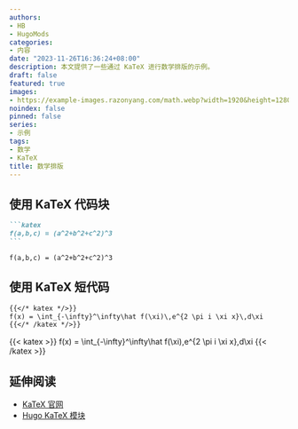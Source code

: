 ```yaml
---
authors:
- HB
- HugoMods
categories:
- 内容
date: "2023-11-26T16:36:24+08:00"
description: 本文提供了一些通过 KaTeX 进行数学排版的示例。
draft: false
featured: true
images:
- https://example-images.razonyang.com/math.webp?width=1920&height=1280
noindex: false
pinned: false
series:
- 示例
tags:
- 数学
- KaTeX
title: 数学排版
---
```


## 使用 KaTeX 代码块

````markdown
```katex
f(a,b,c) = (a^2+b^2+c^2)^3
```
````

```katex
f(a,b,c) = (a^2+b^2+c^2)^3
```

## 使用 KaTeX 短代码

```markdown
{{</* katex */>}}
f(x) = \int_{-\infty}^\infty\hat f(\xi)\,e^{2 \pi i \xi x}\,d\xi
{{</* /katex */>}}
```

{{< katex >}}
f(x) = \int_{-\infty}^\infty\hat f(\xi)\,e^{2 \pi i \xi x}\,d\xi
{{< /katex >}}

## 延伸阅读

- [KaTeX 官网](https://katex.org/)
- [Hugo KaTeX 模块](https://hugomods.com/docs/content/katex/)
